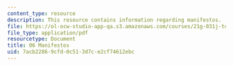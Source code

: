 ```yaml
---
content_type: resource
description: This resource contains information regarding manifestos.
file: https://ol-ocw-studio-app-qa.s3.amazonaws.com/courses/21g-031j-topics-in-the-avant-garde-in-literature-and-cinema-spring-2003/7acb22869cfd0c513d7ce2cf74612ebc_MIT21G_031JS03_6manifesto.pdf
file_type: application/pdf
resourcetype: Document
title: 06 Manifestos
uid: 7acb2286-9cfd-0c51-3d7c-e2cf74612ebc
---
```


